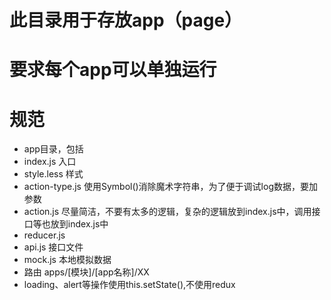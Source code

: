 # 此目录用于存放app（page）
# 要求每个app可以单独运行
# 规范
- app目录，包括
- index.js 入口
- style.less 样式
- action-type.js 使用Symbol()消除魔术字符串，为了便于调试log数据，要加参数
- action.js 尽量简洁，不要有太多的逻辑，复杂的逻辑放到index.js中，调用接口等也放到index.js中
- reducer.js
- api.js 接口文件
- mock.js 本地模拟数据
- 路由 apps/[模块]/[app名称]/XX
- loading、alert等操作使用this.setState(),不使用redux
